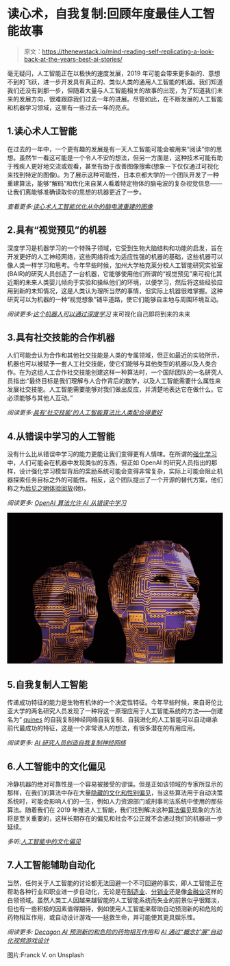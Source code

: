 # 读心术，自我复制:回顾年度最佳人工智能故事

> 原文：<https://thenewstack.io/mind-reading-self-replicating-a-look-back-at-the-years-best-ai-stories/>

毫无疑问，人工智能正在以极快的速度发展，2019 年可能会带来更多新的、意想不到的飞跃，进一步开发具有真正的、类似人类的通用人工智能的机器。我们知道我们还没有到那一步，但随着大量与人工智能相关的故事的出现，为了知道我们未来的发展方向，很难跟踪我们过去一年的进展。尽管如此，在不断发展的人工智能和机器学习领域，这里有一些过去一年的亮点。

## 1.读心术人工智能

在过去的一年中，一个更有趣的发展是有一天人工智能可能会被用来“阅读”你的思想。虽然乍一看这可能是一个令人不安的想法，但另一方面是，这种技术可能有助于残疾人更好地交流或观看，甚至有助于改善图像搜索(想象一下仅仅通过可视化来找到特定的图像)。为了展示这种可能性，日本京都大学的一个团队开发了一种重建算法，能够“解码”和优化来自某人看着特定物体的脑电波的复杂视觉信息——让我们离能够准确读取你的思想的机器更近了一步。

*查看更多:[读心术人工智能优化从你的脑电波重建的图像](https://thenewstack.io/mind-reading-ai-optimizes-images-reconstructed-brain-waves/)*

## 2.具有“视觉预见”的机器

深度学习是机器学习的一个特殊子领域，它受到生物大脑结构和功能的启发，旨在开发更好的人工神经网络，这些网络将成为适应性强的机器的基础，这些机器可以像人类一样学习和思考。今年早些时候，加州大学柏克莱分校人工智能研究实验室(BAIR)的研究人员创造了一台机器，它能够使用他们所谓的“视觉预见”来可视化其近期的未来人类婴儿倾向于实验和操纵他们的环境，以便学习，然后将这些经验应用到新的未知情况，这是人类认为理所当然的事情，但实际上机器很难掌握。这种研究可以为机器的一种“视觉想象”铺平道路，使它们能够自主地与周围环境互动。

*阅读更多:[这个机器人可以通过深度学习](https://thenewstack.io/robot-can-visualize-immediate-future-deep-learning/)* 来可视化自己即将到来的未来

## 3.具有社交技能的合作机器

人们可能会认为合作和其他社交技能是人类的专属领域，但正如最近的实验所示，机器也可以被赋予一套人工社交技能，使它们能够与其他类型的机器以及人类合作。在为这组人工合作社交技能创建这样一种算法时，一个国际团队的一名研究人员指出:“最终目标是我们理解与人合作背后的数学，以及人工智能需要什么属性来发展社交技能。人工智能需要能够对我们做出反应，并清楚地表达它在做什么。它必须能够与其他人互动。”

*阅读更多:[具有‘社交技能’的人工智能算法比人类配合得更好](https://thenewstack.io/ai-algorithm-social-skills-cooperates-better-humans/)*

## 4.从错误中学习的人工智能

没有什么比从错误中学习的能力更能让我们变得更有人情味。在所谓的[强化学习](https://thenewstack.io/reinforcement-learning-ready-real-world/)中，人们可能会在机器中发现类似的东西，但正如 OpenAI 的研究人员指出的那样，设计强化学习模型背后的奖励系统可能会变得非常复杂，实际上可能会阻止机器探索任务目标之外的可能性。相反，这个团队提出了一个开源的替代方案，他们称之为[后见之明体验回放](https://arxiv.org/pdf/1707.01495.pdf)(她)。

*阅读更多: [OpenAI 算法允许 AI 从错误中学习](https://thenewstack.io/openai-algorithm-allows-ai-to-learn-from-its-mistakes/)*

![](img/9089c20e0a62a4fe2632c6b4b3acdae9.png)

## 5.自我复制人工智能

传递成功特征的能力是生物有机体的一个决定性特征。今年早些时候，来自哥伦比亚大学的两名研究人员发现了一种将这一原理应用于人工智能系统的方法——创建名为“ [quines](https://en.wikipedia.org/wiki/Quine_(computing)) 的自我复制神经网络自我复制、自我进化的人工智能可以自动继承前代最成功的特征，这是一个非常诱人的想法，有很多潜在的有用应用。

*阅读更多: [AI 研究人员创造自我复制神经网络](https://thenewstack.io/ai-researchers-create-self-replicating-neural-network/)*

## 6.人工智能中的文化偏见

冷静机器的绝对可靠性是一个容易被接受的谬误。但是正如该领域的专家所显示的那样，在我们的算法中存在大量[隐藏的文化和性别偏见](https://thenewstack.io/when-ai-is-biased/)，当这些算法用于自动决策系统时，可能会影响人们的一生，例如人力资源部门或刑事司法系统中使用的那些算法。随着我们在 2019 年推进人工智能，我们找到解决这种[算法偏见](https://en.wikipedia.org/wiki/Algorithmic_bias)现象的方法将是至关重要的，这样长期存在的偏见和社会不公正就不会通过我们的机器进一步延续。

*多听:[人工智能中的文化偏见](https://thenewstack.io/cultural-bias-in-artificial-intelligence/)*

## 7.人工智能辅助自动化

当然，任何关于人工智能的讨论都无法回避一个不可回避的事实，即人工智能正在帮助各种行业和职业进一步自动化，无论是在[制造业](https://thenewstack.io/robot-tamer-reprograms-industrial-robot-curious-living-creatures/)、[分销业](https://thenewstack.io/amazons-amazing-army-robots/)还是像[金融业](https://thenewstack.io/ai-investors-taking-wall-street/)这样的白领领域。虽然人类工人因越来越智能的人工智能系统而失业的前景似乎很黯淡，但也有一些积极的因素值得期待，例如使用人工智能来帮助自动预测新的和危险的药物相互作用，或自动设计游戏——拯救生命，并可能使其更具娱乐性。

*阅读更多: [Decagon AI 预测新的和危险的药物相互作用](https://thenewstack.io/decagon-ai-predicts-new-and-dangerous-drug-interactions/)和 [AI 通过“概念扩展”自动化视频游戏设计](https://thenewstack.io/ai-automates-video-game-design-with-conceptual-expansion/)*

图片:Franck V. on Unsplash

<svg xmlns:xlink="http://www.w3.org/1999/xlink" viewBox="0 0 68 31" version="1.1"><title>Group</title> <desc>Created with Sketch.</desc></svg>